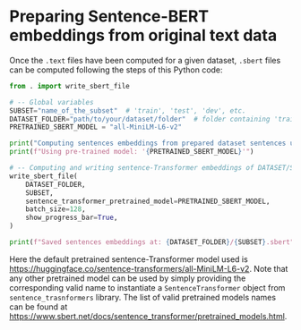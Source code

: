 # Preparing Sentence-BERT embeddings from original text data

Once the `.text` files have been computed for a given dataset, `.sbert` files can be computed following the
steps of this Python code:

```python
from . import write_sbert_file

# -- Global variables
SUBSET="name_of_the_subset"  # 'train', 'test', 'dev', etc.
DATASET_FOLDER="path/to/your/dataset/folder"  # folder containing 'train.text', 'test.text' and 'dev.text' files
PRETRAINED_SBERT_MODEL = "all-MiniLM-L6-v2"

print("Computing sentences embeddings from prepared dataset sentences using...")
print(f"Using pre-trained model: '{PRETRAINED_SBERT_MODEL}'")

# -- Computing and writing sentence-Transformer embeddings of DATASET/SUBSET.text sentences to DATASET/SUBSET.sbert
write_sbert_file(
    DATASET_FOLDER,
    SUBSET,
    sentence_transformer_pretrained_model=PRETRAINED_SBERT_MODEL,
    batch_size=128,
    show_progress_bar=True,
)

print(f"Saved sentences embeddings at: {DATASET_FOLDER}/{SUBSET}.sbert")
```

Here the default pretrained sentence-Transformer model used is
https://huggingface.co/sentence-transformers/all-MiniLM-L6-v2.
Note that any other pretrained model can be used by simply providing the corresponding valid name to
instantiate a `SentenceTransformer` object from `sentence_trasnformers` library. 
The list of valid pretrained models names can be found
at https://www.sbert.net/docs/sentence_transformer/pretrained_models.html.